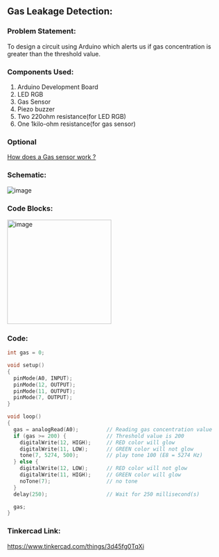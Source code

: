 ## Gas Leakage Detection:
### Problem Statement:
To design a circuit using Arduino which alerts us if gas concentration is greater than the threshold value.

### Components Used:
1. Arduino Development Board
2. LED RGB
3. Gas Sensor
4. Piezo buzzer
5. Two 220ohm resistance(for LED RGB)
6. One 1kilo-ohm resistance(for gas sensor)

### Optional 

[How does a Gas sensor work ?](https://lastminuteengineers.com/mq2-gas-senser-arduino-tutorial/#:~:text=Using%20a%20simple%20voltage%20divider,anywhere%20from%20200%20to%2010000ppm)

### Schematic:
![image](https://user-images.githubusercontent.com/85028192/147688019-e1c45e80-100a-4db0-921f-df84517cfb89.png)

### Code Blocks:

<img width="240" alt="image" src="https://user-images.githubusercontent.com/85028192/147727809-41ea4461-55bb-4e4a-b4c6-3353ea4ffd34.png">

### Code:
```cpp
int gas = 0;

void setup()
{
  pinMode(A0, INPUT);
  pinMode(12, OUTPUT);
  pinMode(11, OUTPUT);
  pinMode(7, OUTPUT);
}

void loop()
{
  gas = analogRead(A0);         // Reading gas concentration value 
  if (gas >= 200) {             // Threshold value is 200
    digitalWrite(12, HIGH);     // RED color will glow
    digitalWrite(11, LOW);      // GREEN color will not glow
    tone(7, 5274, 500);         // play tone 100 (E8 = 5274 Hz)
  } else {
    digitalWrite(12, LOW);      // RED color will not glow
    digitalWrite(11, HIGH);     // GREEN color will glow
    noTone(7);                  // no tone
  }
  delay(250);                   // Wait for 250 millisecond(s)

  gas;
}
```
### Tinkercad Link:
https://www.tinkercad.com/things/3d45fg0TqXi
